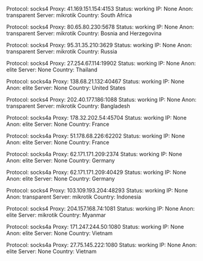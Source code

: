 Protocol: socks4
Proxy: 41.169.151.154:4153
Status: working
IP: None
Anon: transparent
Server: mikrotik
Country: South Africa

Protocol: socks4
Proxy: 80.65.80.230:5678
Status: working
IP: None
Anon: transparent
Server: mikrotik
Country: Bosnia and Herzegovina

Protocol: socks4
Proxy: 95.31.35.210:3629
Status: working
IP: None
Anon: transparent
Server: mikrotik
Country: Russia

Protocol: socks4
Proxy: 27.254.67.114:19902
Status: working
IP: None
Anon: elite
Server: None
Country: Thailand

Protocol: socks4a
Proxy: 138.68.21.132:40467
Status: working
IP: None
Anon: elite
Server: None
Country: United States

Protocol: socks4
Proxy: 202.40.177.186:1088
Status: working
IP: None
Anon: transparent
Server: mikrotik
Country: Bangladesh

Protocol: socks4a
Proxy: 178.32.202.54:45704
Status: working
IP: None
Anon: elite
Server: None
Country: France

Protocol: socks4a
Proxy: 51.178.68.226:62202
Status: working
IP: None
Anon: elite
Server: None
Country: France

Protocol: socks4a
Proxy: 62.171.171.209:2374
Status: working
IP: None
Anon: elite
Server: None
Country: Germany

Protocol: socks4a
Proxy: 62.171.171.209:40429
Status: working
IP: None
Anon: elite
Server: None
Country: Germany

Protocol: socks4
Proxy: 103.109.193.204:48293
Status: working
IP: None
Anon: transparent
Server: mikrotik
Country: Indonesia

Protocol: socks4
Proxy: 204.157.168.74:1081
Status: working
IP: None
Anon: elite
Server: mikrotik
Country: Myanmar

Protocol: socks4a
Proxy: 171.247.244.50:1080
Status: working
IP: None
Anon: elite
Server: None
Country: Vietnam

Protocol: socks4a
Proxy: 27.75.145.222:1080
Status: working
IP: None
Anon: elite
Server: None
Country: Vietnam

